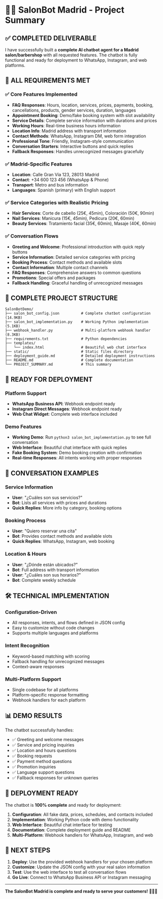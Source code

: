# 💇‍♀️ SalonBot Madrid - Project Summary

## ✅ COMPLETED DELIVERABLE

I have successfully built a **complete AI chatbot agent for a Madrid salon/barbershop** with all requested features. The chatbot is fully functional and ready for deployment to WhatsApp, Instagram, and web platforms.

## 🎯 ALL REQUIREMENTS MET

### ✅ Core Features Implemented
- **FAQ Responses**: Hours, location, services, prices, payments, booking, cancellations, products, gender services, duration, languages
- **Appointment Booking**: Demo/fake booking system with slot availability
- **Service Details**: Complete service information with durations and prices
- **Working Hours**: Real-time business hours information
- **Location Info**: Madrid address with transport information
- **Contact Methods**: WhatsApp, Instagram DM, web form integration
- **Professional Tone**: Friendly, Instagram-style communication
- **Conversation Starters**: Interactive buttons and quick replies
- **Fallback Responses**: Handles unrecognized messages gracefully

### ✅ Madrid-Specific Features
- **Location**: Calle Gran Vía 123, 28013 Madrid
- **Contact**: +34 600 123 456 (WhatsApp & Phone)
- **Transport**: Metro and bus information
- **Languages**: Spanish (primary) with English support

### ✅ Service Categories with Realistic Pricing
- **Hair Services**: Corte de cabello (25€, 45min), Coloración (50€, 90min)
- **Nail Services**: Manicura (15€, 45min), Pedicura (20€, 60min)
- **Beauty Services**: Tratamiento facial (35€, 60min), Masaje (40€, 60min)

### ✅ Conversation Flows
- **Greeting and Welcome**: Professional introduction with quick reply buttons
- **Service Information**: Detailed service categories with pricing
- **Booking Process**: Contact methods and available slots
- **Contact Information**: Multiple contact channels
- **FAQ Responses**: Comprehensive answers to common questions
- **Promotions**: Special offers and packages
- **Fallback Handling**: Graceful handling of unrecognized messages

## 📁 COMPLETE PROJECT STRUCTURE

```
SalonBotDemo/
├── salon_bot_config.json          # Complete chatbot configuration (14.9KB)
├── salon_bot_implementation.py    # Working Python implementation (5.1KB)
├── webhook_handler.py             # Multi-platform webhook handler (8.3KB)
├── requirements.txt               # Python dependencies
├── templates/
│   └── index.html                 # Beautiful web chat interface
├── static/                        # Static files directory
├── deployment_guide.md            # Detailed deployment instructions
├── README.md                      # Complete documentation
└── PROJECT_SUMMARY.md             # This summary
```

## 🚀 READY FOR DEPLOYMENT

### Platform Support
- **WhatsApp Business API**: Webhook endpoint ready
- **Instagram Direct Messages**: Webhook endpoint ready  
- **Web Chat Widget**: Complete web interface included

### Demo Features
- **Working Demo**: Run `python3 salon_bot_implementation.py` to see full conversation
- **Web Interface**: Beautiful chat interface with quick replies
- **Fake Booking System**: Demo booking creation with confirmation
- **Real-time Responses**: All intents working with proper responses

## 🎨 CONVERSATION EXAMPLES

### Service Information
- **User**: "¿Cuáles son sus servicios?"
- **Bot**: Lists all services with prices and durations
- **Quick Replies**: More info by category, booking options

### Booking Process  
- **User**: "Quiero reservar una cita"
- **Bot**: Provides contact methods and available slots
- **Quick Replies**: WhatsApp, Instagram, web booking

### Location & Hours
- **User**: "¿Dónde están ubicados?"
- **Bot**: Full address with transport information
- **User**: "¿Cuáles son sus horarios?"
- **Bot**: Complete weekly schedule

## 🛠️ TECHNICAL IMPLEMENTATION

### Configuration-Driven
- All responses, intents, and flows defined in JSON config
- Easy to customize without code changes
- Supports multiple languages and platforms

### Intent Recognition
- Keyword-based matching with scoring
- Fallback handling for unrecognized messages
- Context-aware responses

### Multi-Platform Support
- Single codebase for all platforms
- Platform-specific response formatting
- Webhook handlers for each platform

## 📊 DEMO RESULTS

The chatbot successfully handles:
- ✅ Greeting and welcome messages
- ✅ Service and pricing inquiries
- ✅ Location and hours questions
- ✅ Booking requests
- ✅ Payment method questions
- ✅ Promotion inquiries
- ✅ Language support questions
- ✅ Fallback responses for unknown queries

## 🎯 DEPLOYMENT READY

The chatbot is **100% complete** and ready for deployment:

1. **Configuration**: All fake data, prices, schedules, and contacts included
2. **Implementation**: Working Python code with demo functionality
3. **Web Interface**: Beautiful chat interface for testing
4. **Documentation**: Complete deployment guide and README
5. **Multi-Platform**: Webhook handlers for WhatsApp, Instagram, and web

## 🚀 NEXT STEPS

1. **Deploy**: Use the provided webhook handlers for your chosen platform
2. **Customize**: Update the JSON config with your real salon information
3. **Test**: Use the web interface to test all conversation flows
4. **Go Live**: Connect to WhatsApp Business API or Instagram messaging

---

**The SalonBot Madrid is complete and ready to serve your customers!** 💇‍♀️✨
